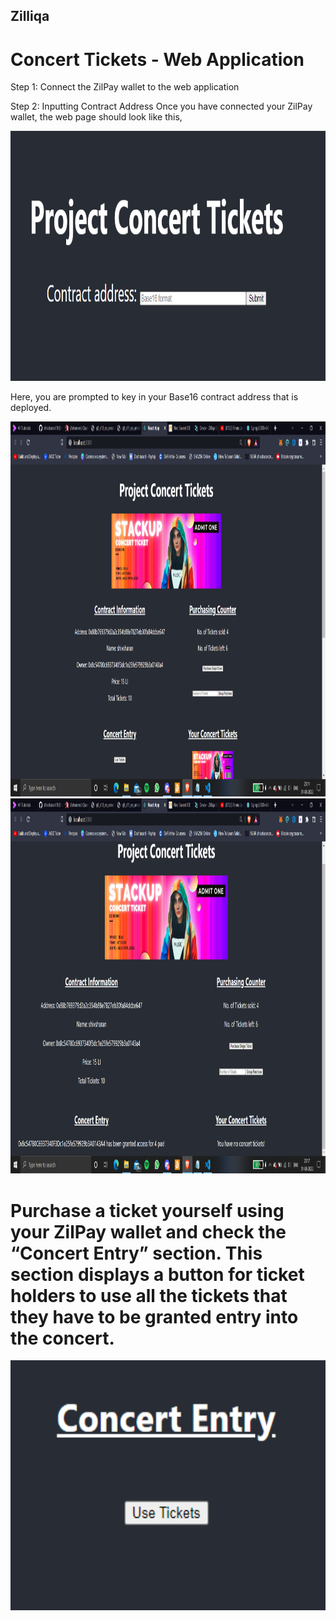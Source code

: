 ## Zilliqa

# Concert Tickets - Web Application

Step 1: Connect the ZilPay wallet to the web application

Step 2: Inputting Contract Address
Once you have connected your ZilPay wallet, the web page should look like this,

<img src="contract.png"  width="600" height="400">

Here, you are prompted to key in your Base16 contract address that is deployed.

<img src="C34_Q8_ shivsharan_1.png"  width="800" height="600">

<img src="C34_Q8_ shivsharan_2.png"  width="800" height="600">

# Purchase a ticket yourself using your ZilPay wallet and check the “Concert Entry” section. This section displays a button for ticket holders to use all the tickets that they have to be granted entry into the concert. 

<img src="entry.png"  width="600" height="400">
